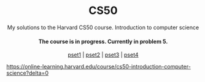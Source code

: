 <h1 align="center">CS50</h1>
<p align="center">My solutions to the Harvard CS50 course. Introduction to computer science</p>
<h4 align="center"> 
	The course is in progress. Currently in problem 5.
</h4>
<p align="center">
 <a href="https://github.com/edudati/cs50/tree/main/pset1">pset1</a> |
 <a href="https://github.com/edudati/cs50/tree/main/pset2">pset2</a> | 
 <a href="https://github.com/edudati/cs50/tree/main/pset3">pset3</a> |
 <a href="https://github.com/edudati/cs50/tree/main/pset4">pset4</a> 
</p>


https://online-learning.harvard.edu/course/cs50-introduction-computer-science?delta=0
